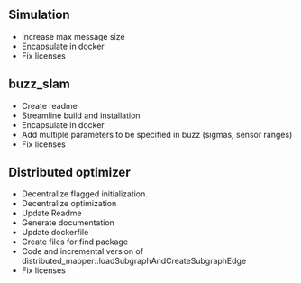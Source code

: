 ## Simulation
- Increase max message size
- Encapsulate in docker
- Fix licenses

## buzz_slam
- Create readme
- Streamline build and installation
- Encapsulate in docker
- Add multiple parameters to be specified in buzz (sigmas, sensor ranges)
- Fix licenses

## Distributed optimizer
- Decentralize flagged initialization.
- Decentralize optimization
- Update Readme
- Generate documentation
- Update dockerfile
- Create files for find package
- Code and incremental version of distributed_mapper::loadSubgraphAndCreateSubgraphEdge
- Fix licenses